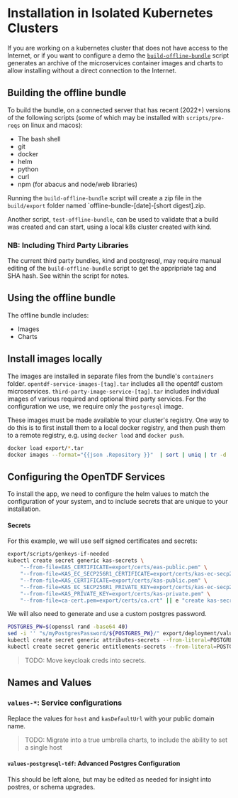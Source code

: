 # Installation in Isolated Kubernetes Clusters

If you are working on a kubernetes cluster that does not have access to the
Internet, or if you want to configure a demo the
[`build-offline-bundle`](./build-offline-bundle) script generates an archive
of the microservices container images and charts to allow installing without
a direct connection to the Internet.

## Building the offline bundle

To build the bundle, on a connected server that has recent (2022+) versions of
the following scripts (some of which may be installed with `scripts/pre-reqs`
on linux and macos):

- The bash shell
- git
- docker
- helm
- python
- curl
- npm (for abacus and node/web libraries)

Running the `build-offline-bundle` script will create a zip file in the
`build/export` folder named `offline-bundle-[date]-[short digest].zip.

Another script, `test-offline-bundle`, can be used to validate that a build was
created and can start, using a local k8s cluster created with kind.

### NB: Including Third Party Libraries

The current third party bundles, kind and postgresql, may require manual
editing of the `build-offline-bundle` script to get the appripriate tag and
SHA hash. See within the script for notes.

## Using the offline bundle

The offline bundle includes:

- Images
- Charts

## Install images locally

The images are installed in separate files from the bundle's `containers` folder.
`opentdf-service-images-[tag].tar` includes all the opentdf custom microservices.
`third-party-image-service-[tag].tar` includes individual images of various
required and optional third party services. For the configuration we use, we
require only the `postgresql` image.

These images must be made available to your cluster's registry.
One way to do this is to first install them to a local docker registry,
and then push them to a remote registry, e.g. using `docker load` and `docker push`.


```sh
docker load export/*.tar
docker images --format="{{json .Repository }}"  | sort | uniq | tr -d '"'| grep ^virtru/tdf | while read name; do docker push $name; done
```

## Configuring the OpenTDF Services

To install the app, we need to configure the helm values to match the configuration of your system,
and to include secrets that are unique to your installation.

#### Secrets

For this example, we will use self signed certificates and secrets:

```sh
export/scripts/genkeys-if-needed
kubectl create secret generic kas-secrets \
    "--from-file=EAS_CERTIFICATE=export/certs/eas-public.pem" \
    "--from-file=KAS_EC_SECP256R1_CERTIFICATE=export/certs/kas-ec-secp256r1-public.pem" \
    "--from-file=KAS_CERTIFICATE=export/certs/kas-public.pem" \
    "--from-file=KAS_EC_SECP256R1_PRIVATE_KEY=export/certs/kas-ec-secp256r1-private.pem" \
    "--from-file=KAS_PRIVATE_KEY=export/certs/kas-private.pem" \
    "--from-file=ca-cert.pem=export/certs/ca.crt" || e "create kas-secrets failed"
```

We will also need to generate and use a custom postgres password.

```sh
POSTGRES_PW=$(openssl rand -base64 40)
sed -i '' "s/myPostgresPassword/${POSTGRES_PW}/" export/deployment/values-postgresql-tdf.yaml
kubectl create secret generic attributes-secrets --from-literal=POSTGRES_PASSWORD="${POSTGRES_PW}"
kubectl create secret generic entitlements-secrets --from-literal=POSTGRES_PASSWORD="${POSTGRES_PW}"
```

> TODO: Move keycloak creds into secrets.

## Names and Values

### `values-*`: Service configurations

Replace the values for `host` and `kasDefaultUrl` with your public domain name.

> TODO: Migrate into a true umbrella charts, to include the ability to set a single host

#### `values-postgresql-tdf`: Advanced Postgres Configuration

This should be left alone, but may be edited as needed for insight into postres, or schema upgrades.
